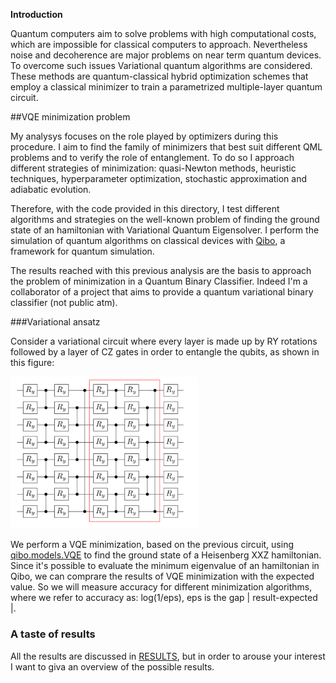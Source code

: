 

**Introduction**

Quantum computers aim to solve problems with high computational costs, which are impossible for classical computers to approach. Nevertheless noise and decoherence are major problems on near term quantum devices. 
To overcome such issues Variational quantum algorithms are considered. These methods are quantum-classical hybrid optimization schemes that employ a classical minimizer to train a parametrized multiple-layer quantum circuit. 

##VQE minimization problem

My analysys focuses on the role played by optimizers during this procedure. I aim to find the family of minimizers that best suit different QML problems and to verify the role of entanglement. To do so I approach different strategies of minimization: quasi-Newton methods, heuristic techniques, hyperparameter optimization, stochastic approximation and adiabatic evolution. 

Therefore, with the code provided in this directory, I test different algorithms and strategies on the well-known problem of finding the ground state of an hamiltonian with Variational Quantum Eigensolver. I perform the simulation of quantum algorithms on classical devices with [Qibo](https://github.com/qiboteam/qibo), a framework for quantum simulation.

The results reached with this previous analysis are the basis to approach the problem of minimization in a Quantum Binary Classifier. Indeed I'm a collaborator of a project that aims to provide a quantum variational binary classifier (not public atm).

###Variational ansatz

Consider a variational circuit where every layer is made up by RY rotations followed by a layer of CZ gates in order to entangle the qubits, as shown in this figure: 

<img src="results/images/varlayer.png"  width="300" class="center"/>

We perform a VQE minimization, based on the previous circuit, using [qibo.models.VQE](https://qibo.readthedocs.io/en/stable/qibo.html#qibo.models.VQE.minimize) to find the ground state of a Heisenberg XXZ hamiltonian. 
Since it's possible to evaluate the minimum eigenvalue of an hamiltonian in Qibo, we can comprare the results of VQE minimization with the expected value.  So we will measure accuracy for different minimization algorithms, where we refer to accuracy as: log(1/eps), eps is the gap | result-expected |.

### A taste of results

All the results are discussed in [RESULTS](https://github.com/nicolezatta/VQE-minimization-strategies/blob/main/results/RESULTS.md), but in order to arouse your interest I want to giva an overview of the possible results.